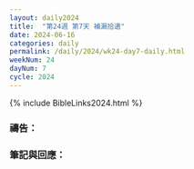 ```yaml
---
layout: daily2024
title:  "第24週 第7天 補漏拾遺"
date: 2024-06-16
categories: daily
permalink: /daily/2024/wk24-day7-daily.html
weekNum: 24
dayNum: 7
cycle: 2024
---
```


{% include BibleLinks2024.html %}

### 禱告：

### 筆記與回應：
